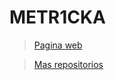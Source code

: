 # **METR1CKA**

> [Pagina web](https://metr1cka.github.io "Visitanos en DevBlogs")

> [Mas repositorios](https://github.com/METR1CKA "Mi perfil")
